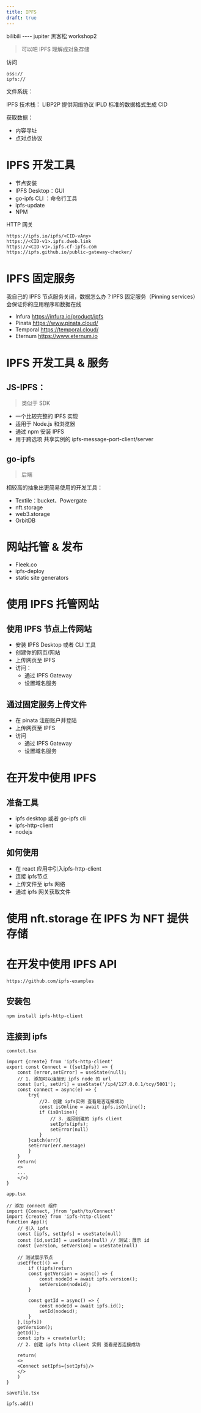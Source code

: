 ```yaml
---
title: IPFS
draft: true
---
```


bilibili ---- jupiter 黑客松 workshop2 

> 可以吧 IPFS 理解成对象存储

访问
```
oss://
ipfs://
```


文件系统：

IPFS 技术栈：
LIBP2P 提供网络协议
IPLD 标准的数据格式生成 CID


获取数据：
- 内容寻址
- 点对点协议


# IPFS 开发工具
- 节点安装
- IPFS Desktop：GUI
- go-ipfs CLI ：命令行工具
- ipfs-update  
- NPM


HTTP 网关
```url
https://ipfs.io/ipfs/<CID-vAny>
https://<CID-v1>.ipfs.dweb.link
https://<CID-v1>.ipfs.cf-ipfs.com
https://ipfs.github.io/public-gateway-checker/
```

# IPFS 固定服务
我自己的 IPFS 节点服务关闭，数据怎么办？IPFS 固定服务（Pinning services）会保证你的应用程序和数据在线
- Infura   https://infura.io/product/ipfs
- Pinata https://www.pinata.cloud/
- Temporal  https://temporal.cloud/
- Eternum  https://www.eternum.io


# IPFS 开发工具 & 服务
## JS-IPFS：
> 类似于 SDK
- 一个比较完整的 IPFS 实现
- 适用于 Node.js 和浏览器
- 通过 npm 安装 IPFS
- 用于跨选项 共享实例的 ipfs-message-port-client/server

## go-ipfs
> 后端

相较高的抽象出更简易使用的开发工具：
- Textile：bucket、Powergate
- nft.storage
- web3.storage
- OrbitDB


# 网站托管 & 发布
- Fleek.co
- ipfs-deploy
- static site generators

# 使用 IPFS 托管网站
## 使用 IPFS 节点上传网站
- 安装 IPFS Desktop 或者 CLI 工具
- 创建你的网页/网站
- 上传网页至 IPFS
- 访问：
	- 通过 IPFS Gateway
	- 设置域名服务

## 通过固定服务上传文件
- 在 pinata 注册账户并登陆
- 上传网页至 IPFS
- 访问
	- 通过 IPFS Gateway
	- 设置域名服务

# 在开发中使用 IPFS
## 准备工具
- ipfs desktop 或者 go-ipfs cli
- ipfs-http-client
- nodejs
## 如何使用
- 在 react 应用中引入ipfs-http-client
- 连接 ipfs节点
- 上传文件至 ipfs 网络
- 通过 ipfs 网关获取文件


# 使用 nft.storage 在 IPFS 为 NFT 提供存储


# 在开发中使用 IPFS API

```
https://github.com/ipfs-examples
```


## 安装包

```bash
npm install ipfs-http-client
```

## 连接到 ipfs
`conntct.tsx`
```tsx
import {create} from 'ipfs-http-client'
export const Connect = ({setIpfs}) => {
	const [error,setError] = useState(null);
	// 1. 添加可以连接到 ipfs node 的 url
	const [url, setUrl] = useState('/ip4/127.0.0.1/tcy/5001');
	const connect = async(e) => {
		try{
			//2. 创建 ipfs实例 查看是否连接成功
			const isOnline = await ipfs.isOnline();
			if (isOnline){
				// 3. 返回创建的 ipfs client
				setIpfs(ipfs);
				setError(null)
			}
		}catch(err){
		setError(err.message)
		}
	}
	return(
	<>
	...
	</>)
}
```

`app.tsx`

```tsx
// 添加 connect 组件
import {Connect, }from 'path/to/Connect'
import {create} from 'ipfs-http-client'
function App(){
	// 引入 ipfs
	const [ipfs, setIpfs] = useState(null)
	const [id,setId] = useState(null) // 测试：展示 id
	const [version, setVersion] = useState(null)
	
	// 测试展示节点
	useEffect(() => {
		if (!ipfs)return
		const getVersion = async() => {
			const nodeId = await ipfs.version();
			setVersion(nodeid);
		}
		
		const getId = async() => {
			const nodeId = await ipfs.id();
			setId(nodeid);
		}
	},[ipfs])
	getVersion();
	getId();
	const ipfs = create(url);
	// 2. 创建 ipfs http client 实例 查看是否连接成功
	
	return(
	<>
	<Connect setIpfs={setIpfs}/>
	</>
	)
}

```


`saveFile.tsx`
```tsx
ipfs.add()
```